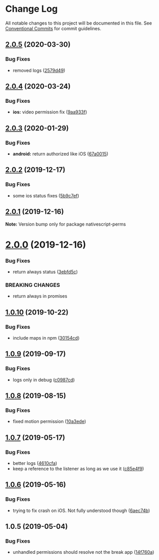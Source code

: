 # Change Log

All notable changes to this project will be documented in this file.
See [Conventional Commits](https://conventionalcommits.org) for commit guidelines.

## [2.0.5](https://github.com/Akylas/nativescript-perms/compare/v2.0.4...v2.0.5) (2020-03-30)


### Bug Fixes

* removed logs ([2579d49](https://github.com/Akylas/nativescript-perms/commit/2579d49))





## [2.0.4](https://github.com/Akylas/nativescript-perms/compare/v2.0.3...v2.0.4) (2020-03-24)


### Bug Fixes

* **ios:** video permission fix ([9aa933f](https://github.com/Akylas/nativescript-perms/commit/9aa933f))





## [2.0.3](https://github.com/Akylas/nativescript-perms/compare/v2.0.2...v2.0.3) (2020-01-29)


### Bug Fixes

* **android:** return authorized like iOS ([67a0015](https://github.com/Akylas/nativescript-perms/commit/67a0015))





## [2.0.2](https://github.com/Akylas/nativescript-perms/compare/v2.0.1...v2.0.2) (2019-12-17)


### Bug Fixes

* some ios status fixes ([5b9c7ef](https://github.com/Akylas/nativescript-perms/commit/5b9c7ef))





## [2.0.1](https://github.com/Akylas/nativescript-perms/compare/v2.0.0...v2.0.1) (2019-12-16)

**Note:** Version bump only for package nativescript-perms





# [2.0.0](https://github.com/Akylas/nativescript-perms/compare/v1.0.10...v2.0.0) (2019-12-16)


### Bug Fixes

* return always status ([3ebfd5c](https://github.com/Akylas/nativescript-perms/commit/3ebfd5c))


### BREAKING CHANGES

* return always in promises





## [1.0.10](https://github.com/Akylas/nativescript-perms/compare/v1.0.9...v1.0.10) (2019-10-22)


### Bug Fixes

* include maps in npm ([30154cd](https://github.com/Akylas/nativescript-perms/commit/30154cd))





## [1.0.9](https://github.com/Akylas/nativescript-perms/compare/v1.0.8...v1.0.9) (2019-09-17)


### Bug Fixes

* logs only in debug ([c0987cd](https://github.com/Akylas/nativescript-perms/commit/c0987cd))





## [1.0.8](https://github.com/Akylas/nativescript-perms/compare/v1.0.7...v1.0.8) (2019-08-15)


### Bug Fixes

* fixed motion permission ([10a3ede](https://github.com/Akylas/nativescript-perms/commit/10a3ede))





## [1.0.7](https://github.com/Akylas/nativescript-perms/compare/v1.0.6...v1.0.7) (2019-05-17)


### Bug Fixes

* better logs ([4610cfa](https://github.com/Akylas/nativescript-perms/commit/4610cfa))
* keep a reference to the listener as long as we use it ([c85e4f9](https://github.com/Akylas/nativescript-perms/commit/c85e4f9))





## [1.0.6](https://github.com/Akylas/nativescript-perms/compare/v1.0.5...v1.0.6) (2019-05-16)


### Bug Fixes

* trying to fix crash on iOS. Not fully understood though ([6aec74b](https://github.com/Akylas/nativescript-perms/commit/6aec74b))





## 1.0.5 (2019-05-04)


### Bug Fixes

* unhandled permissions should resolve not the break app ([14f760a](https://github.com/Akylas/nativescript-perms/commit/14f760a))
